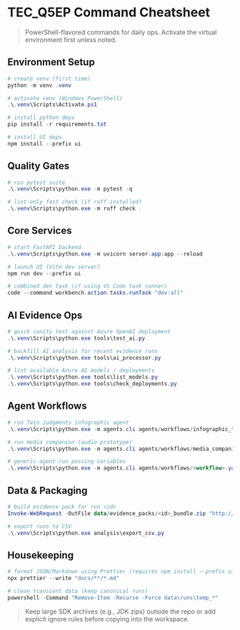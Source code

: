 # TEC_Q5EP Command Cheatsheet

> PowerShell-flavored commands for daily ops. Activate the virtual environment first unless noted.

## Environment Setup

```powershell
# create venv (first time)
python -m venv .venv

# activate venv (Windows PowerShell)
.\.venv\Scripts\Activate.ps1

# install python deps
pip install -r requirements.txt

# install UI deps
npm install --prefix ui
```

## Quality Gates

```powershell
# run pytest suite
.\.venv\Scripts\python.exe -m pytest -q

# lint-only fast check (if ruff installed)
.\.venv\Scripts\python.exe -m ruff check .
```

## Core Services

```powershell
# start FastAPI backend
.\.venv\Scripts\python.exe -m uvicorn server.app:app --reload

# launch UI (Vite dev server)
npm run dev --prefix ui

# combined dev task (if using VS Code task runner)
code --command workbench.action.tasks.runTask "dev:all"
```

## AI Evidence Ops

```powershell
# quick sanity test against Azure OpenAI deployment
.\.venv\Scripts\python.exe tools\test_ai.py

# backfill AI analysis for recent evidence runs
.\.venv\Scripts\python.exe tools\ai_processor.py

# list available Azure AI models / deployments
.\.venv\Scripts\python.exe tools\list_models.py
.\.venv\Scripts\python.exe tools\check_deployments.py
```

## Agent Workflows

```powershell
# run Twin Judgments infographic agent
.\.venv\Scripts\python.exe -m agents.cli agents/workflows/infographic_twin_judgments.yaml --base-url http://127.0.0.1:8000

# run media companion (audio prototype)
.\.venv\Scripts\python.exe -m agents.cli agents/workflows/media_companion_agent.yaml --var audio_path="C:\\path\\to\\track.wav" --var context_tags="resonance,lumina"

# generic agent run passing variables
.\.venv\Scripts\python.exe -m agents.cli agents/workflows/<workflow>.yaml --var key=value
```

## Data & Packaging

```powershell
# build evidence pack for run <id>
Invoke-WebRequest -OutFile data/evidence_packs/<id>_bundle.zip "http://127.0.0.1:8000/pack/<id>"

# export runs to CSV
.\.venv\Scripts\python.exe analysis\export_csv.py
```

## Housekeeping

```powershell
# format JSON/Markdown using Prettier (requires npm install --prefix ui already)
npx prettier --write "docs/**/*.md"

# clean transient data (keep canonical runs)
powershell -Command "Remove-Item -Recurse -Force data\runs\temp_*"
```

> Keep large SDK archives (e.g., JDK zips) outside the repo or add explicit ignore rules before copying into the workspace.
